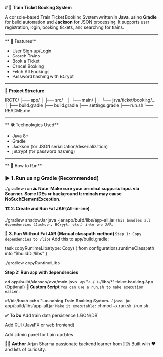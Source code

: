 **# 🚆 Train Ticket Booking System**          

A console-based Train Ticket Booking System written in **Java**, using **Gradle** for build automation and **Jackson** for JSON processing.
It supports user registration, login, booking tickets, and searching for trains.

---

** 🧠 Features**

- User Sign-up/Login
- Search Trains
- Book a Ticket
- Cancel Booking
- Fetch All Bookings
- Password hashing with BCrypt

---

**📁 Project Structure**

IRCTC/
├── app/
│ ├── src/
│ │ └── main/
│ │ └── java/ticket/booking/...
│ ├── build.gradle
├── build.gradle
├── settings.gradle
├── run.sh
└── README.me

---

** 🛠️ Technologies Used**

- Java 8+
- Gradle
- Jackson (for JSON serialization/deserialization)
- jBCrypt (for password hashing)

---

** 🚀 How to Run**

### ▶️ 1. Run using Gradle (Recommended)

  ./gradlew run
**⚠️ Note: Make sure your terminal supports input via Scanner. Some IDEs or background terminals may cause NoSuchElementException.**


**🏗️ 2. Create and Run Fat JAR (All-in-one)**

./gradlew shadowJar
java -jar app/build/libs/app-all.jar
```This bundles all dependencies (Jackson, BCrypt, etc.) into one JAR.```

**🔧 3. Run Without Fat JAR (Manual classpath method)**
```Step 1: Copy dependencies to /libs```
Add this to app/build.gradle:

task copyRuntimeLibs(type: Copy) {
    from configurations.runtimeClasspath
    into "$buildDir/libs"
}

./gradlew copyRuntimeLibs

**Step 2: Run app with dependencies**

   cd app/build/classes/java/main
   java -cp ".:../../../libs/*" ticket.booking.App
(Optional)
**📝 Custom Script**
``You can use a run.sh to make execution easier:``

#!/bin/bash
echo "Launching Train Booking System..."
java -jar app/build/libs/app-all.jar
```Make it executable:```
chmod +x run.sh
./run.sh

**✅ To Do**
 Add train data persistence (JSON/DB)

 Add GUI (JavaFX or web frontend)

 Add admin panel for train updates

**🧑‍💻 Author**
Arjun Sharma
passionate backend learner from 🇮🇳
Built with ❤️ and lots of curiosity.
